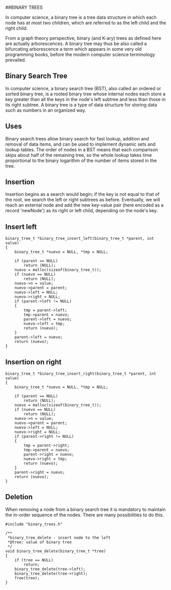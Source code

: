 ##BINARY TREES

In computer science, a binary tree is a tree data structure in which each node has at most two children, which are referred to as the left child and the right child. 

From a graph theory perspective, binary (and K-ary) trees as defined here are actually arborescences. A binary tree may thus be also called a bifurcating arborescence a term which appears in some very old programming books, before the modern computer science terminology prevailed.

## Binary Search Tree

In computer science, a binary search tree (BST), also called an ordered or sorted binary tree, is a rooted binary tree whose internal nodes each store a key greater than all the keys in the node's left subtree and less than those in its right subtree. A binary tree is a type of data structure for storing data such as numbers in an organized way.

## Uses

Binary search trees allow binary search for fast lookup, addition and removal of data items, and can be used to implement dynamic sets and lookup tables. The order of nodes in a BST means that each comparison skips about half of the remaining tree, so the whole lookup takes time proportional to the binary logarithm of the number of items stored in the tree. 

## Insertion

Insertion begins as a search would begin; if the key is not equal to that of the root, we search the left or right subtrees as before. Eventually, we will reach an external node and add the new key-value pair (here encoded as a record 'newNode') as its right or left child, depending on the node's key.

## Insert left

```
binary_tree_t *binary_tree_insert_left(binary_tree_t *parent, int value)
{
	binary_tree_t *nuevo = NULL, *tmp = NULL;

	if (parent == NULL)
		return (NULL);
	nuevo = malloc(sizeof(binary_tree_t));
	if (nuevo == NULL)
		return (NULL);
	nuevo->n = value;
	nuevo->parent = parent;
	nuevo->left = NULL;
	nuevo->right = NULL;
	if (parent->left != NULL)
	{
		tmp = parent->left;
		tmp->parent = nuevo;
		parent->left = nuevo;
		nuevo->left = tmp;
		return (nuevo);
	}
	parent->left = nuevo;
	return (nuevo);
}

```

## Insertion on right

```
binary_tree_t *binary_tree_insert_right(binary_tree_t *parent, int value)
{
	binary_tree_t *nuevo = NULL, *tmp = NULL;

	if (parent == NULL)
		return (NULL);
	nuevo = malloc(sizeof(binary_tree_t));
	if (nuevo == NULL)
		return (NULL);
	nuevo->n = value;
	nuevo->parent = parent;
	nuevo->left = NULL;
	nuevo->right = NULL;
	if (parent->right != NULL)
	{
		tmp = parent->right;
		tmp->parent = nuevo;
		parent->right = nuevo;
		nuevo->right = tmp;
		return (nuevo);
	}
	parent->right = nuevo;
	return (nuevo);
}

```

## Deletion

When removing a node from a binary search tree it is mandatory to maintain the in-order sequence of the nodes. There are many possibilities to do this. 

```
#include "binary_trees.h"

/**
 *binary_tree_delete - insert node to the left
 *@tree: value of binary tree
 */
void binary_tree_delete(binary_tree_t *tree)
{
	if (tree == NULL)
		return;
	binary_tree_delete(tree->left);
	binary_tree_delete(tree->right);
	free(tree);
}

```

